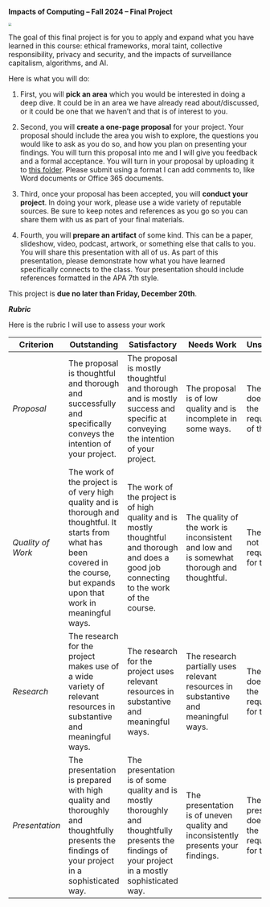 **Impacts of Computing – Fall 2024 – Final Project**

<img src="https://images.unsplash.com/photo-1533378890784-b2a5b0a59d40?q=80&w=2037&auto=format&fit=crop&ixlib=rb-4.0.3&ixid=M3wxMjA3fDB8MHxwaG90by1wYWdlfHx8fGVufDB8fHx8fA%3D%3DD" style="zoom:35%;" />

The goal of this final project is for you to apply and expand what you have learned in this course: ethical frameworks, moral taint, collective responsibility, privacy and security, and the impacts of surveillance capitalism, algorithms, and AI.

Here is what you will do:

1. First, you will **pick an area** which you would be interested in doing a deep dive. It could be in an area we have already read about/discussed, or it could be one that we haven’t and that is of interest to you. 

2. Second, you will **create a one-page proposal** for your project. Your proposal should include the area you wish to explore, the questions you would like to ask as you do so, and how you plan on presenting your findings. You will turn this proposal into me and I will give you feedback and a formal acceptance. You will turn in your proposal by uploading it to [this folder](https://manhattanville-my.sharepoint.com/:f:/g/personal/gerald_ardito_mville_edu/EtpwDUzpo7BGvlNmGKJulgMBMPbTwttlr38g_8doJuPG6g?e=jjcEy2).  Please submit using a format I can add comments to, like Word documents or Office 365 documents.

3. Third, once your proposal has been accepted, you will **conduct your project**. In doing your work, please use a wide variety of reputable sources. Be sure to keep notes and references as you go so you can share them with us as part of your final materials.

4. Fourth, you will **prepare an artifact** of some kind. This can be a paper, slideshow, video, podcast, artwork, or something else that calls to you. You will share this presentation with all of us. As part of this presentation, please demonstrate how what you have learned specifically connects to the class. Your presentation should include references formatted in the APA 7th style.

This project is **due no later than Friday, December 20th**.

***Rubric***

Here is the rubric I will use to assess your work

| **Criterion**     | **Outstanding**                                              | **Satisfactory**                                             | **Needs  Work**                                              | **Unsatisfactory**                                           |
| ----------------- | ------------------------------------------------------------ | ------------------------------------------------------------ | ------------------------------------------------------------ | ------------------------------------------------------------ |
| *Proposal*        | The proposal is thoughtful and thorough and successfully and  specifically conveys the intention of your project. | The proposal is mostly thoughtful and thorough and is mostly success and  specific at conveying the intention of your project. | The proposal is of low quality and is incomplete in some ways. | The proposal does not meet the requirements of the project.  |
| *Quality of Work* | The work of the project is of very high quality and is thorough and  thoughtful. It starts from what has been covered in the course, but expands  upon that work in meaningful ways. | The work of the project is of high quality and is mostly thoughtful  and thorough and does a good job connecting to the work of the course. | The quality of the work is inconsistent and low and is somewhat thorough  and thoughtful. | The work does not meet the requirements for the project.     |
| *Research*        | The research for the project makes use of a wide variety of relevant  resources in substantive and meaningful ways. | The research for the project uses relevant resources in substantive  and meaningful ways. | The research partially uses relevant resources in substantive and meaningful  ways. | The research does not meet the requirements for the project. |
| *Presentation*    | The presentation is prepared with high quality and thoroughly and  thoughtfully presents the findings of your project in a sophisticated way. | The presentation is of some quality and is mostly thoroughly and  thoughtfully presents the findings of your project in a mostly sophisticated  way. | The presentation is of uneven quality and inconsistently presents  your findings. | The presentation does not meet the requirements for the project. |

 